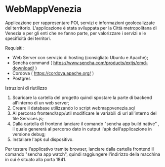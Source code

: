 # WebMappVenezia
Applicazione per rappresentare POI, servizi e informazioni geolocalizzate del territorio. L'applicazione è stata sviluppata per la Città metropolitana di Venezia e per gli enti che ne fanno parte, per valorizzare i servizi e le specificità dei territori.

Requisiti:
- Web Server con servizio di hosting (consigliato Ubuntu e Apache);
- Sencha command ( https://www.sencha.com/products/extjs/cmd-download/ )
- Cordova ( https://cordova.apache.org/ )
- Postgres

Istruzioni di riutilizzo

1. Scaricare la cartella del progetto quindi spostare la parte di backend all'interno di un web server;
2. Creare il database utilizzando lo script webmappvenezia.sql
3. Al percorso frontend/app/util modificare le variabili di url all'interno del file Services.js;
4. Dalla cartella di frontend lanciare il comando "sencha app build native" , il quale genererà al percorso dato in output l'apk dell'applicazione in versione debug;
5. Installare l'apk sul dispositivo.


Per testare l'applicativo tramite browser, lanciare dalla cartella frontend il comando "sencha app watch", quindi raggiungere l'indirizzo della macchina in cui è situato alla porta 1841.
